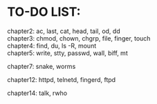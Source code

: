 # TO-DO LIST:

chapter2: ac, last, cat, head, tail, od, dd  
chapter3: chmod, chown, chgrp, file, finger, touch  
chapter4: find, du, ls -R, mount  
chapter5: write, stty, passwd, wall, biff, mt  

chapter7: snake, worms  

chapter12: httpd, telnetd, fingerd, ftpd

chapter14: talk, rwho
